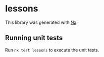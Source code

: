 # lessons

This library was generated with [Nx](https://nx.dev).

## Running unit tests

Run `nx test lessons` to execute the unit tests.
